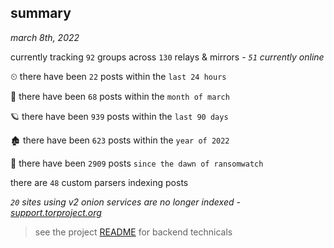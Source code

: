 
## summary
_march 8th, 2022_

currently tracking `92` groups across `130` relays & mirrors - _`51` currently online_

⏲ there have been `22` posts within the `last 24 hours`

🦈 there have been `68` posts within the `month of march`

🪐 there have been `939` posts within the `last 90 days`

🏚 there have been `623` posts within the `year of 2022`

🦕 there have been `2909` posts `since the dawn of ransomwatch`

there are `48` custom parsers indexing posts

_`20` sites using v2 onion services are no longer indexed - [support.torproject.org](https://support.torproject.org/onionservices/v2-deprecation/)_

> see the project [README](https://github.com/thetanz/ransomwatch#ransomwatch--) for backend technicals

